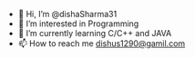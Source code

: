 - 👋 Hi, I’m @dishaSharma31
- 👀 I’m interested in Programming
- 🌱 I’m currently learning C/C++ and JAVA
- 📫 How to reach me dishus1290@gamil.com

<!---
dishaSharma31/dishaSharma31 is a ✨ special ✨ repository because its `README.md` (this file) appears on your GitHub profile.
You can click the Preview link to take a look at your changes.
--->
